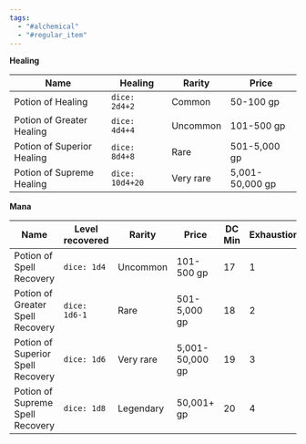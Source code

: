 ```yaml
---
tags:
  - "#alchemical"
  - "#regular_item"
---
```


**Healing**

| Name                       | Healing | Rarity    | Price           |
| -------------------------- | ------- | --------- | --------------- |
| Potion of Healing          | `dice: 2d4+2`   | Common    | 50-100 gp       |
| Potion of Greater Healing  | `dice: 4d4+4`   | Uncommon  | 101-500 gp      |
| Potion of Superior Healing | `dice: 8d4+8`   | Rare      | 501-5,000 gp    |
| Potion of Supreme Healing  | `dice: 10d4+20` | Very rare | 5,001-50,000 gp |

**Mana**

| Name                              | Level recovered | Rarity    | Price           | DC Min | Exhaustion |
| --------------------------------- | --------------- | --------- | --------------- | ------ | ---------- |
| Potion of Spell Recovery          | `dice: 1d4`     | Uncommon  | 101-500 gp      | 17     | 1          |
| Potion of Greater Spell Recovery  | `dice: 1d6-1`   | Rare      | 501-5,000 gp    | 18     | 2          |
| Potion of Superior Spell Recovery | `dice: 1d6`     | Very rare | 5,001-50,000 gp | 19     | 3          |
| Potion of Supreme Spell Recovery  | `dice: 1d8`     | Legendary | 50,001+ gp      | 20     | 4          |


